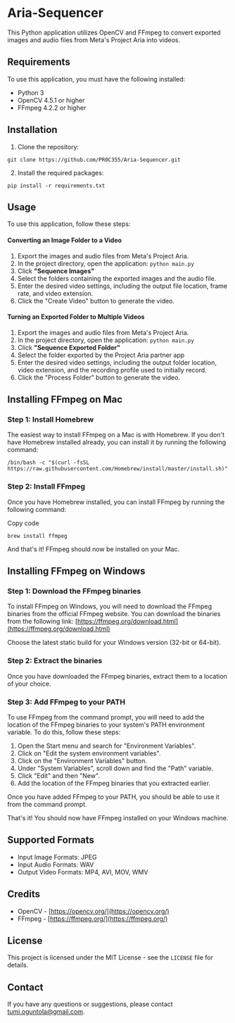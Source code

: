 # Aria-Sequencer

This Python application utilizes OpenCV and FFmpeg to convert exported images and audio files from Meta's Project Aria into videos. 

## Requirements

To use this application, you must have the following installed:

-   Python 3
-   OpenCV 4.5.1 or higher
-   FFmpeg 4.2.2 or higher

## Installation

1.  Clone the repository:

`git clone https://github.com/PR0C355/Aria-Sequencer.git`

2.  Install the required packages:

`pip install -r requirements.txt`

## Usage

To use this application, follow these steps:

#### Converting an Image Folder to a Video
1.  Export the images and audio files from Meta's Project Aria.
2.  In the project directory, open the application:  `python main.py`
3.  Click **"Sequence Images"**
4.  Select the folders containing the exported images and the audio file.
5.  Enter the desired video settings, including the output file location, frame rate, and video extension.
6.  Click the "Create Video" button to generate the video.

#### Turning an Exported Folder to Multiple Videos
1.  Export the images and audio files from Meta's Project Aria.
2.  In the project directory, open the application:  `python main.py`
3.  Click **"Sequence Exported Folder"**
4.  Select the folder exported by the Project Aria partner app
5.  Enter the desired video settings, including the output folder location, video extension, and the recording profile used to initially record.
6.  Click the "Process Folder" button to generate the video.

## Installing FFmpeg on Mac

### Step 1: Install Homebrew

The easiest way to install FFmpeg on a Mac is with Homebrew. If you don't have Homebrew installed already, you can install it by running the following command:

`/bin/bash -c "$(curl -fsSL https://raw.githubusercontent.com/Homebrew/install/master/install.sh)"`


### Step 2: Install FFmpeg

Once you have Homebrew installed, you can install FFmpeg by running the following command:

Copy code

`brew install ffmpeg`

And that's it! FFmpeg should now be installed on your Mac.

## Installing FFmpeg on Windows

### Step 1: Download the FFmpeg binaries

To install FFmpeg on Windows, you will need to download the FFmpeg binaries from the official FFmpeg website. You can download the binaries from the following link: [https://ffmpeg.org/download.html](https://ffmpeg.org/download.html)

Choose the latest static build for your Windows version (32-bit or 64-bit).

### Step 2: Extract the binaries

Once you have downloaded the FFmpeg binaries, extract them to a location of your choice.

### Step 3: Add FFmpeg to your PATH

To use FFmpeg from the command prompt, you will need to add the location of the FFmpeg binaries to your system's PATH environment variable. To do this, follow these steps:

1.  Open the Start menu and search for "Environment Variables".
2.  Click on "Edit the system environment variables".
3.  Click on the "Environment Variables" button.
4.  Under "System Variables", scroll down and find the "Path" variable.
5.  Click "Edit" and then "New".
6.  Add the location of the FFmpeg binaries that you extracted earlier.

Once you have added FFmpeg to your PATH, you should be able to use it from the command prompt.

That's it! You should now have FFmpeg installed on your Windows machine.


## Supported Formats

-   Input Image Formats: JPEG
-   Input Audio Formats: WAV
-   Output Video Formats: MP4, AVI, MOV, WMV

## Credits

-   OpenCV - [https://opencv.org/](https://opencv.org/)
-   FFmpeg - [https://ffmpeg.org/](https://ffmpeg.org/)

## License

This project is licensed under the MIT License - see the `LICENSE` file for details.

## Contact

If you have any questions or suggestions, please contact tumi.oguntola@gmail.com.